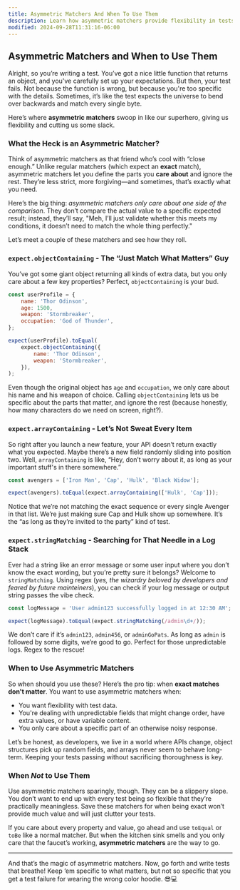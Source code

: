 ```yaml
---
title: Asymmetric Matchers And When To Use Them
description: Learn how asymmetric matchers provide flexibility in tests.
modified: 2024-09-28T11:31:16-06:00
---
```


## Asymmetric Matchers and When to Use Them

Alright, so you’re writing a test. You’ve got a nice little function that returns an object, and you've carefully set up your expectations. But then, your test fails. Not because the function is wrong, but because you're too specific with the details. Sometimes, it’s like the test expects the universe to bend over backwards and match every single byte.

Here’s where **asymmetric matchers** swoop in like our superhero, giving us flexibility and cutting us some slack.

### What the Heck is an Asymmetric Matcher?

Think of asymmetric matchers as that friend who’s cool with “close enough.” Unlike regular matchers (which expect an **exact** match), asymmetric matchers let you define the parts you **care about** and ignore the rest. They’re less strict, more forgiving—and sometimes, that’s exactly what you need.

Here’s the big thing: *asymmetric matchers only care about one side of the comparison*. They don’t compare the actual value to a specific expected result; instead, they’ll say, "Meh, I’ll just validate whether this meets my conditions, it doesn’t need to match the whole thing perfectly."

Let’s meet a couple of these matchers and see how they roll.

### `expect.objectContaining` - The “Just Match What Matters” Guy

You’ve got some giant object returning all kinds of extra data, but you only care about a few key properties? Perfect, `objectContaining` is your bud.

```js
const userProfile = {
	name: 'Thor Odinson',
	age: 1500,
	weapon: 'Stormbreaker',
	occupation: 'God of Thunder',
};

expect(userProfile).toEqual(
	expect.objectContaining({
		name: 'Thor Odinson',
		weapon: 'Stormbreaker',
	}),
);
```

Even though the original object has `age` and `occupation`, we only care about his name and his weapon of choice. Calling `objectContaining` lets us be specific about the parts that matter, and ignore the rest (because honestly, how many characters do we need on screen, right?).

### `expect.arrayContaining` - Let’s Not Sweat Every Item

So right after you launch a new feature, your API doesn’t return exactly what you expected. Maybe there’s a new field randomly sliding into position two. Well, `arrayContaining` is like, “Hey, don’t worry about it, as long as your important stuff's in there somewhere.”

```js
const avengers = ['Iron Man', 'Cap', 'Hulk', 'Black Widow'];

expect(avengers).toEqual(expect.arrayContaining(['Hulk', 'Cap']));
```

Notice that we’re not matching the exact sequence or every single Avenger in that list. We’re just making sure Cap and Hulk show up somewhere. It’s the “as long as they’re invited to the party” kind of test.

### `expect.stringMatching` - Searching for That Needle in a Log Stack

Ever had a string like an error message or some user input where you don’t know the exact wording, but you’re pretty sure it belongs? Welcome to `stringMatching`. Using regex (*yes, the wizardry beloved by developers and feared by future mainteiners*), you can check if your log message or output string passes the vibe check.

```js
const logMessage = 'User admin123 successfully logged in at 12:30 AM';

expect(logMessage).toEqual(expect.stringMatching(/admin\d+/));
```

We don’t care if it’s `admin123`, `admin456`, or `adminGoPats`. As long as `admin` is followed by some digits, we’re good to go. Perfect for those unpredictable logs. Regex to the rescue!

### When to Use Asymmetric Matchers

So when should you use these? Here’s the pro tip: when **exact matches don't matter**. You want to use asymmetric matchers when:

- You want flexibility with test data.
- You're dealing with unpredictable fields that might change order, have extra values, or have variable content.
- You only care about a specific part of an otherwise noisy response.

Let’s be honest, as developers, we live in a world where APIs change, object structures pick up random fields, and arrays never seem to behave long-term. Keeping your tests passing without sacrificing thoroughness is key.

### When *Not* to Use Them

Use asymmetric matchers sparingly, though. They can be a slippery slope. You don’t want to end up with every test being so flexible that they’re practically meaningless. Save these matchers for when being exact won’t provide much value and will just clutter your tests.

If you care about every property and value, go ahead and use `toEqual` or `toBe` like a normal matcher. But when the kitchen sink smells and you only care that the faucet’s working, **asymmetric matchers** are the way to go.

***

And that’s the magic of asymmetric matchers. Now, go forth and write tests that breathe! Keep ‘em specific to what matters, but not so specific that you get a test failure for wearing the wrong color hoodie. 😎💻
